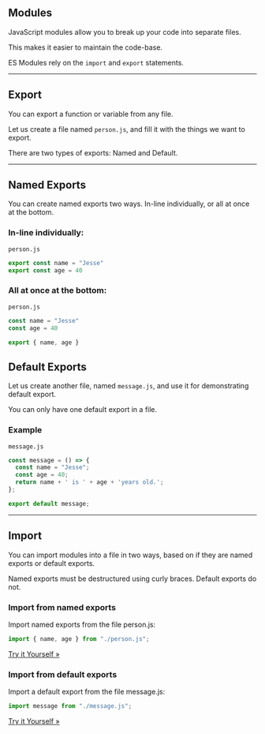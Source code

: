 
## Modules

JavaScript modules allow you to break up your code into separate files.

This makes it easier to maintain the code-base.

ES Modules rely on the `import` and `export` statements.

---

## Export

You can export a function or variable from any file.

Let us create a file named `person.js`, and fill it with the things we want to export.

There are two types of exports: Named and Default.

---

## Named Exports

You can create named exports two ways. In-line individually, or all at once at the bottom.

### In-line individually:

`person.js`

```jsx
export const name = "Jesse"
export const age = 40
```

### All at once at the bottom:

`person.js`

```jsx
const name = "Jesse"
const age = 40

export { name, age }
```

## Default Exports

Let us create another file, named `message.js`, and use it for demonstrating default export.

You can only have one default export in a file.

### Example

`message.js`

```jsx
const message = () => {
  const name = "Jesse";
  const age = 40;
  return name + ' is ' + age + 'years old.';
};

export default message;
```

---

## Import

You can import modules into a file in two ways, based on if they are named exports or default exports.

Named exports must be destructured using curly braces. Default exports do not.

### Import from named exports

Import named exports from the file person.js:

```jsx
import { name, age } from "./person.js";
```

[Try it Yourself »](https://www.w3schools.com/react/tryit.asp?filename=tryreact_es6_module1)

### Import from default exports

Import a default export from the file message.js:

```jsx
import message from "./message.js";
```

[Try it Yourself »](https://www.w3schools.com/react/tryit.asp?filename=tryreact_es6_module2)
